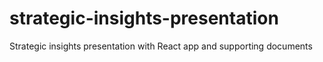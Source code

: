 # strategic-insights-presentation
Strategic insights presentation with React app and supporting documents
